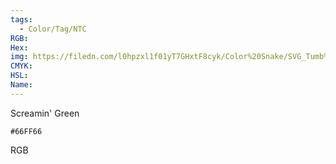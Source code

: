 ```yaml
---
tags:
  - Color/Tag/NTC
RGB:
Hex:
img: https://filedn.com/l0hpzxl1f01yT7GHxtF8cyk/Color%20Snake/SVG_Tumb%20Mass%20No%20Name/66FF66.svg
CMYK:
HSL:
Name:
---
```

Screamin' Green
```palette
#66FF66
```
RGB
